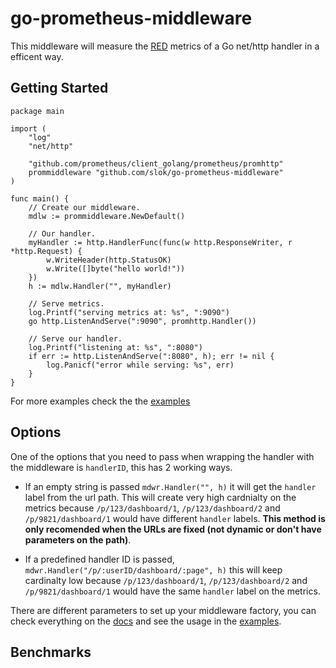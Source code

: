 # go-prometheus-middleware

This middleware will measure the [RED] metrics of a Go net/http handler in a efficent way.

## Getting Started

```golang
package main

import (
	"log"
	"net/http"

	"github.com/prometheus/client_golang/prometheus/promhttp"
	prommiddleware "github.com/slok/go-prometheus-middleware"
)

func main() {
	// Create our middleware.
	mdlw := prommiddleware.NewDefault()

	// Our handler.
	myHandler := http.HandlerFunc(func(w http.ResponseWriter, r *http.Request) {
		w.WriteHeader(http.StatusOK)
		w.Write([]byte("hello world!"))
	})
	h := mdlw.Handler("", myHandler)

    // Serve metrics.
    log.Printf("serving metrics at: %s", ":9090")
	go http.ListenAndServe(":9090", promhttp.Handler())

    // Serve our handler.
    log.Printf("listening at: %s", ":8080")
	if err := http.ListenAndServe(":8080", h); err != nil {
		log.Panicf("error while serving: %s", err)
	}
}
```

For more examples check the the [examples]

## Options

One of the options that you need to pass when wrapping the handler with the middleware is `handlerID`, this has 2 working ways.

- If an empty string is passed `mdwr.Handler("", h)` it will get the `handler` label from the url path. This will create very high cardnialty on the metrics because `/p/123/dashboard/1`, `/p/123/dashboard/2` and `/p/9821/dashboard/1` would have different `handler` labels. **This method is only recomended when the URLs are fixed (not dynamic or don't have parameters on the path)**.

- If a predefined handler ID is passed, `mdwr.Handler("/p/:userID/dashboard/:page", h)` this will keep cardinalty low because `/p/123/dashboard/1`, `/p/123/dashboard/2` and `/p/9821/dashboard/1` would have the same `handler` label on the metrics.

There are different parameters to set up your middleware factory, you can check everything on the [docs] and see the usage in the [examples].

## Benchmarks

[docs]: https://godoc.org/github.com/slok/go-prometheus-middleware
[examples]: examples/
[red]: https://www.weave.works/blog/the-red-method-key-metrics-for-microservices-architecture/
